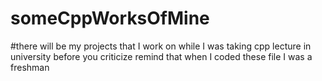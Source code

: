 # someCppWorksOfMine
#there will be my projects that I work on while I was taking cpp lecture in university
before you criticize remind that when I coded these file I was a freshman
